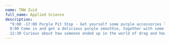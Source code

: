```yaml
---
name: TNW Zuid
full_name: Applied Science
description: 
  "9:00 -17:00 Purple Pit Stop - Get yourself some purple accessories like a wristband or some purple nail polish. You can also talk to some queer students and see how you can be supportive all year long by adjusting small things in your daily life. The board members of the study associations will be here and would love to talk to you about inclusion in Applied Science. . <br/>
  9:00 Come in and get a delicious purple smoothie, together with some purple accessories like a wristband. <br/>
  12:30 Curious about how someone ended up in the world of drag and how they experience drag. Do you also have several questions about drag and would you like to have a conversation about this? Come to the lunch lecture. And, let’s talk about drag!  After this they will give you some useful insights in how you can help make an inclusive environment with just some small changes in your daily life. "
---
```

